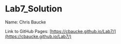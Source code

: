 # Lab7_Solution
Name: Chris Baucke

Link to GitHub Pages: [https://cbaucke.github.io/Lab7/](https://cbaucke.github.io/Lab7/)
